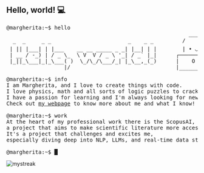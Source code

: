 ## Hello, world! 💻

<pre><samp>@margherita:~$ <kbd>hello</kbd>
                                                         _____
  _  _     _ _                        _    _ _         /      \\@   ⌠   ⚛️  📚     
 | || |___| | |___    __ __ _____ _ _| |__| | |        | • ◡ • |\   ⌡ 🧮  🧩  📖
 | __ / -_) | / _ \_  \ V  V / _ \ '_| / _` |_|      ┌─────────┐\\  
 |_||_\___|_|_\___( )  \_/\_/\___/_| |_\__,_(_)      |    O    |_     
                  |/                                 |_________|/
                                                    
@margherita:~$ <kbd>info</kbd>
I am Margherita, and I love to create things with code.
I love physics, math and all sorts of logic puzzles to crack.
I have a passion for learning and I'm always looking for new challenges.
Check out <a href="https://marguels.github.io" target='_blank'>my webpage</a> to know more about me and what I know!
  
@margherita:~$ <kbd>work</kbd>
At the heart of my professional work there is the ScopusAI,
a project that aims to make scientific literature more accessible.
It's a project that challenges and excites me,
especially diving deep into NLP, LLMs, and real-time data streaming.

@margherita:~$ █</samp></pre>


<img src="https://github-readme-streak-stats.herokuapp.com/?user=marguels&theme=tokyonight" alt="mystreak"/>

